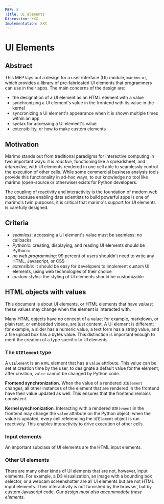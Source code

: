 ```yaml
---
MEP: 3
Title: UI elements
Discussion: XXX
Implementation: XXX
---
```


# UI Elements

## Abstract

This MEP lays out a design for a user interface (UI) module, `marimo.ui`, which
provides a library of pre-fabricated UI elements that programmers
can use in their apps. The main concerns of the design are:

- the designation of a UI element as an HTML element with a value
- synchronizing a UI element's value in the frontend with its value in the
  kernel
- syncronizing a UI element's appearance when it is shown multiple times
  within an app
- syntax for accessing a UI element's value
- extensibility, or how to make custom elements

## Motivation

Marimo stands out from traditional paradigms for interactive computing in two
important ways: it is *reactive*, functioning like a spreadsheet, and
*interactive*, with UI elements rendered in one cell able to seamlessly control
the execution of other cells. While some commercial business analysis tools
provide this functionality in ad-hoc ways, to our knowledge no tool like marimo
(open-source or otherwise) exists for Python developers.

The coupling of reactivity and interactivity is the foundation of modern web
apps; because enabling data scientists to build powerful apps is one of
marimo's twin purposes, it is critical that marimo's support
for UI elements is carefully designed.

## Criteria
- *seamless*: accessing a UI element's value must be seamless; no callbacks
- *Pythonic*: creating, displaying, and reading UI elements should be Pythonic
- *no web programming*: 99 percent of users shouldn't need to write any HTML,
                        Javascript, or CSS
- *extensible*: it should be easy for developers to implement custom UI
  elements, using web technologies of their choice
- *custom styles*: the styling of UI elements should be customizable

## HTML objects with values
This document is about UI elements, or HTML elements that have _values_;
these values may change when the element is interacted with.

Many HTML objects have no concept of a value; for example, markdown, or plain
text, or embedded videos, are just content. A UI element is different: for
example, a slider has a numeric value, a text form has a string value, and a
file upload box has a bytes value. This distinction is important enough to
merit the creation of a type specific to UI elements.

### The `UIElement` type

A `UIElement` is an `HTML` element that has a `value` attribute. This value can
be set at creation time by the user, to designate a default value for the
element; after creation, `value` cannot be changed by Python code.

**Frontend synchronization.** When the value of a rendered `UIElement` changes,
all other instances of the element that are rendered in the frontend have their
value updated as well. This ensures that the frontend remains consistent.

**Kernel synchronization**. Interacting with a rendered `UIElement` in the frontend
may change the `value` attribute on the Python object; when the value is
updated, every cell referencing the `UIElement` object is run reactively.
This enables interactivity to drive execution of other cells.

### Input elements
An important subclass of UI elements are the HTML input elements.

### Other UI elements
There are many other kinds of UI elements that are not, however, input elements.
For example, a D3 visualization, an image with a bounding box selector, or
a webcam screenshotter are all UI elements but are not HTML input elements.
Their interactivity is not furnished by the browser, but by custom Javascript
code. _Our design must also accommodate these elements._


